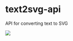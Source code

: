 # text2svg-api
API for converting text to SVG

<img src='https://morning-meadow-28244.herokuapp.com/?url=aa' />
